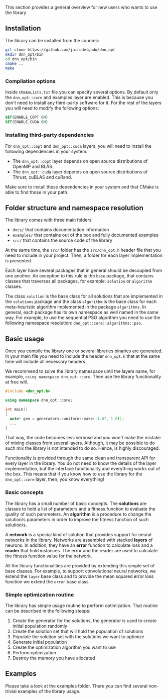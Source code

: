 This section provides a general overview for new users who wants to use the 
library

## Installation

The library can be installed from the sources:

````bash
git clone https://github.com/jairodelgado/dnn_opt
mkdir dnn_opt/bin
cd dnn_opt/bin
cmake ..
make
````

### Compilation options

Inside `CMakeLists.txt` file you can specify several options. By default only
the `dnn_opt::core` and examples layer are enabled. This is because you don't 
need to install any third-party software for it. For the rest of the layers you
will need to modify the following options:

````cmake
SET(ENABLE_COPT ON)
SET(ENABLE_CUDA ON)
````

### Installing third-party dependencies

For `dnn_opt::copt` and `dnn_opt::cuda` layers, you will need to install the
following dependencies in your system:

- The `dnn_opt::copt` layer depends on open source distributions of OpenMP and
BLAS. 
- The `dnn_opt::cuda` layer depends on open source distributions of Thrust, cuBLAS
and cuRand.

Make sure to install these dependencies in your system and that CMake is able
to find those in your path. 

## Folder structure and namespace resolution

The library comes with three main folders:

- `docs/` that contains documentation information
- `examples/` that contains out of the box and fully documented examples
- `src/` that contains the source code of the library

At the same time, the `src/` folder has the `src/dnn_opt.h` header file that
you need to include in your project. Then, a folder for each layer implementation
is presented.

Each layer have several packages that in general should be decoupled from one
another. An exception to this rule is the `base` package, that contains classes
that traverses all packages, for example: `solution` or `algorithm` classes.

The class `solution` is the base class for all solutions that are implemented in
the `solutions` package and the class `algorithm` is the base class for each
meta-heuristic algorithm implemented in the package `algorithms`. In general,
each package has its own namespace as well named in the same way. For example, to
use the sequential PSO algorithm you need to use the following namespace 
resolution: `dnn_opt::core::algorithms::pso`.

## Basic usage

Once you compile the library one or several libraries binaries are generated. In
your main file you need to include the header `dnn_opt.h` that at the same time
will include all necessary headers.

We recommend to solve the library namespace until the layers name, for example,
`using namespace dnn_opt::core`. Then use the library functionality at free
will.

````c++
#include <dnn_opt.h>

using namespace dnn_opt::core;

int main()
{
  auto* gen = generators::uniform::make(-1.0f, 1.0f);
  ...
}
````

That way, the code becomes less verbose and you won't make the mistake of
mixing classes from several layers. Although, it may be possible to do such
mix the library is not intended to do so. Hence, is highly discouraged.

Functionality is provided through the same clean and transparent API for every 
layer in the library. You do not need to know the details of the layer 
implementation, but the interface functionality and everything works out of 
the box. This means that if you know how to use the library for the `dnn_opt::core`
layer, then, you know everything!

### Basic concepts

The library has a small number of basic concepts. The **solutions** are classes to
hold a list of parameters and a fitness function to evaluate the quality of such
parameters. An **algorithm** is a procedure to change the solution/s parameters
in order to improve the fitness function of such solution/s.

A **network** is a special kind of solution that provides support for neural
networks in the library. Networks are assembled with stacked **layers** of
neurons. In addition, they have an **error** function to calculate loss and a 
**reader** that hold instances. The error and the reader are used to calculate 
the fitness function value for the network.

All the library functionalities are provided by extending this simple set
of base classes. For example, to support convolutional neural networks, we extend
the `layer` base class and to provide the mean squared error loss function we
extend the `error` base class.

### Simple optimization routine

The library has simple usage routine to perform optimization. That routine
can be described in the following steeps:

1. Create the generator for the solutions, the generator is used to create 
initial population randomly
2. Create the solution set that will hold the population of solutions
3. Populate the solution set with the solutions we want to optimize
4. Generate initial population
5. Create the optimization algorithm you want to use
6. Perform optimization
7. Destroy the memory you have allocated

## Examples

Please take a look at the examples folder. There you can find several non-trivial
examples of the library usage.


